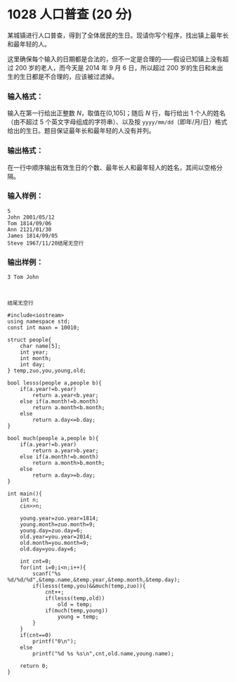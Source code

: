 # 1028 人口普查 (20 分)

某城镇进行人口普查，得到了全体居民的生日。现请你写个程序，找出镇上最年长和最年轻的人。

这里确保每个输入的日期都是合法的，但不一定是合理的——假设已知镇上没有超过 200 岁的老人，而今天是 2014 年 9 月 6 日，所以超过 200 岁的生日和未出生的生日都是不合理的，应该被过滤掉。

### 输入格式：

输入在第一行给出正整数 *N*，取值在(0,105]；随后 *N* 行，每行给出 1 个人的姓名（由不超过 5 个英文字母组成的字符串）、以及按 `yyyy/mm/dd`（即年/月/日）格式给出的生日。题目保证最年长和最年轻的人没有并列。

### 输出格式：

在一行中顺序输出有效生日的个数、最年长人和最年轻人的姓名，其间以空格分隔。

### 输入样例：

```in
5
John 2001/05/12
Tom 1814/09/06
Ann 2121/01/30
James 1814/09/05
Steve 1967/11/20结尾无空行
```

### 输出样例：

```out
3 Tom John



结尾无空行
```

```
#include<iostream>
using namespace std;
const int maxn = 10010;

struct people{
	char name[5];
	int year;
	int month;
	int day;
} temp,zuo,you,young,old;

bool lesss(people a,people b){
	if(a.year!=b.year)
		return a.year<b.year;
	else if(a.month!=b.month)
		return a.month<b.month;
	else
		return a.day<=b.day;
}

bool much(people a,people b){
	if(a.year!=b.year)
		return a.year>b.year;
	else if(a.month!=b.month)
		return a.month>b.month;
	else
		return a.day>=b.day;
}

int main(){
	int n;
	cin>>n;

	young.year=zuo.year=1814;
	young.month=zuo.month=9;
	young.day=zuo.day=6;
	old.year=you.year=2014;
	old.month=you.month=9;
	old.day=you.day=6;
	
	int cnt=0;
	for(int i=0;i<n;i++){
		scanf("%s %d/%d/%d",&temp.name,&temp.year,&temp.month,&temp.day);
		if(lesss(temp,you)&&much(temp,zuo)){
			cnt++;
			if(lesss(temp,old))
				old = temp;
			if(much(temp,young))
				young = temp;
		}
	}
	if(cnt==0)
		printf("0\n");
	else
		printf("%d %s %s\n",cnt,old.name,young.name);
	
	return 0;
} 
```

